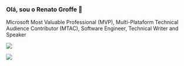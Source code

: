 ### Olá, sou o Renato Groffe 👋

Microsoft Most Valuable Professional (MVP), Multi-Plataform Technical Audience Contributor (MTAC), Software Engineer, Technical Writer and Speaker

<p align="justify">
  <img align="center" src="https://github-readme-stats.vercel.app/api?username=renatogroffe&show_icons=true&count_private=true&theme=algolia" />
</p>

<p>
  <img align="center" src="https://github-readme-stats.vercel.app/api/top-langs/?username=renatogroffe&layout=compact&theme=algolia" />
</p>

<!--
**renatogroffe/renatogroffe** is a ✨ _special_ ✨ repository because its `README.md` (this file) appears on your GitHub profile.

Here are some ideas to get you started:

- 🔭 I’m currently working on ...
- 🌱 I’m currently learning ...
- 👯 I’m looking to collaborate on ...
- 🤔 I’m looking for help with ...
- 💬 Ask me about ...
- 📫 How to reach me: ...
- 😄 Pronouns: ...
- ⚡ Fun fact: ...
-->
